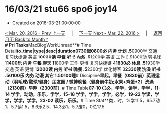 # 16/03/21 stu66 spo6 joy14

* Created on 2016-03-21 00:00:00

[&lt; Mar. 20, 2016 - Prev 上一天](d20.md)     \|     [下一天 Next - Mar. 22, 2016 &gt;](d22.md)     \|     [返回月历 Back to Month ^](index.md)   
**\# Pri Tasks**MacBlogWorkUnread**\# Time Detail**to\_time\|type\|desc\|duration0730起0800必 内务 计划 .5**0900学 交通 复习快捷键 英语 1**0930读 早餐 听书 内务 .5**1200学 英语 工作 2.51300动 羽毛球 1**1400乐 内务 午餐 聊天 1**1800学 工作 更博 复习快捷键 4**1830必 休息 .5**1930学 交通 英语 更博 1**2000读 内务 听书 晚餐 .5**2300学 优化博客 3**2330读 洗澡 听书 .50100乐 内务 动漫 其它 1.50100睡**\# Discipline**早起，早餐（0830前）英语运动（羽毛球/毽球/健身）朋友圈 / 微博晚餐（健身前牛奶;水果+鸡蛋\*2）洗澡（2130前）早睡（2300前）**\# Time Table**07-10 〇必，学学，读学，学学，11-14 学学，动动，乐乐，学学，15-18 学学，学学，学学，必学，19-22 学读，学学，学学，学学，23-02 读乐，乐乐。**\# Time Stat**类，时，%学11.5，65.7动1，5.7读1.5，8.6乐2.5，14.3必1，5.7废0，0总17.5

